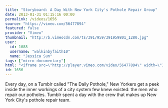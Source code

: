 ```yaml
---
title: "Storyboard: A Day With New York City's Pothole Repair Group"
date: 2013-01-31 01:15:16 00:00
permalink: /videos/1656
source: "https://vimeo.com/56477894"
featured: false
provider: "Vimeo"
thumbnail: "http://b.vimeocdn.com/ts/391/959/391959801_1280.jpg"
user:
  id: 1088
  username: "walkinbyfaith10"
  name: "Jessica Sun"
tags: ["micro documentary"]
html: "<iframe src=\"http://player.vimeo.com/video/56477894\" width=\"1280\" height=\"720\" frameborder=\"0\" webkitAllowFullScreen mozallowfullscreen allowFullScreen></iframe>"
id: 1656
---
```


Every day, on a Tumblr called "The Daily Pothole," New Yorkers get a peek inside the inner workings of a city system few knew existed: the men who repair our potholes. Tumblr spent a day with the crew that makes up New York City's pothole repair team.